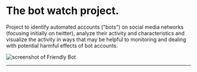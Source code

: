 # The bot watch project.

Project to identify automated accounts ("bots") on social media networks (focusing initially on twitter), analyze their activity and characteristics and visualize the activity in ways that may be helpful to monitoring and dealing with potential harmful effects of bot accounts.  

![screenshot of Friendly Bot](https://kenmaready.github.io/botwatch/images/friendlybot.jpg)

---
